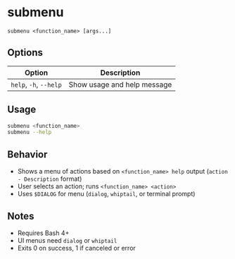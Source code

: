 # submenu

```
submenu <function_name> [args...]
```

## Options

| Option                 | Description                       |
|------------------------|-----------------------------------|
| `help`, `-h`, `--help` | Show usage and help message       |

## Usage

```bash
submenu <function_name>
submenu --help
```

## Behavior

- Shows a menu of actions based on `<function_name> help` output (`action - Description` format)
- User selects an action; runs `<function_name> <action>`
- Uses `$DIALOG` for menu (`dialog`, `whiptail`, or terminal prompt)

## Notes

- Requires Bash 4+
- UI menus need `dialog` or `whiptail`
- Exits 0 on success, 1 if canceled or error
